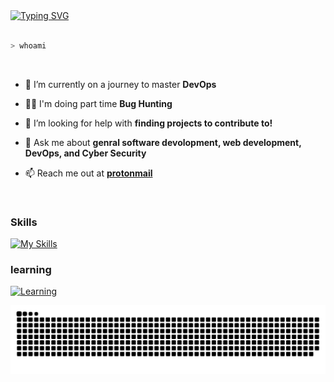 <div> <a href="https://git.io/typing-svg"><img src="https://readme-typing-svg.demolab.com?font=SDGlitchDemo&size=48&duration=1500&pause=550&color=14FF04&background=000000&center=true&vCenter=true&width=900&height=256&lines=Hello+%F0%9F%91%8B;I'm+Twiki;+Software+Engineer+(DevOps);+And+Infosec+enthusiast" alt="Typing SVG" /></a>
</div>

<br>

<div>
  
```zsh
> whoami
```
</div>

<br>

  
- 🔭 I’m currently on a journey to master **DevOps**

- 👨‍💻 I'm doing part time **Bug Hunting** 

- 🤝 I’m looking for help with **finding projects to contribute to!**

- 💬 Ask me about **genral software devolopment, web development, DevOps, and  Cyber Security**

- 📫 Reach me out at **[protonmail](mailto:twiki00@protonmail.com)**



<br>

### Skills
[![My Skills](https://skillicons.dev/icons?i=py,regex,github,git,mongodb,mysql,postgres,java,spring,js,nodejs,react,express,jenkins,cpp,go,docker,kubernetes,html,css,php,bash,linux,redhat,markdown,obsidian)](https://skillicons.dev)

### learning
[![Learning](https://skillicons.dev/icons?i=aws,azure,grafana)](https://skillicons.dev)
<br>

<div>
  
<picture>
  <source media="(prefers-color-scheme: dark)" srcset="https://raw.githubusercontent.com/twiki2/twiki2/output/github-contribution-grid-snake-dark.svg">
  <source media="(prefers-color-scheme: light)" srcset="https://raw.githubusercontent.com/twiki2/twiki2/output/github-contribution-grid-snake.svg">
  <img alt="github contribution grid snake animation" src="https://raw.githubusercontent.com/twiki2/twiki2/output/github-contribution-grid-snake.svg">
</picture>

</div>
